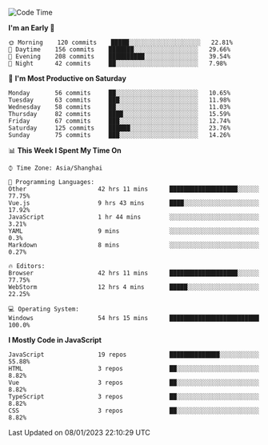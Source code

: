 <!--START_SECTION:waka-->
![Code Time](http://img.shields.io/badge/Code%20Time-1%2C963%20hrs%2021%20mins-blue)

**I'm an Early 🐤** 

```text
🌞 Morning    120 commits    █████░░░░░░░░░░░░░░░░░░░░   22.81% 
🌆 Daytime    156 commits    ███████░░░░░░░░░░░░░░░░░░   29.66% 
🌃 Evening    208 commits    ██████████░░░░░░░░░░░░░░░   39.54% 
🌙 Night      42 commits     ██░░░░░░░░░░░░░░░░░░░░░░░   7.98%

```
📅 **I'm Most Productive on Saturday** 

```text
Monday       56 commits     ██░░░░░░░░░░░░░░░░░░░░░░░   10.65% 
Tuesday      63 commits     ███░░░░░░░░░░░░░░░░░░░░░░   11.98% 
Wednesday    58 commits     ██░░░░░░░░░░░░░░░░░░░░░░░   11.03% 
Thursday     82 commits     ████░░░░░░░░░░░░░░░░░░░░░   15.59% 
Friday       67 commits     ███░░░░░░░░░░░░░░░░░░░░░░   12.74% 
Saturday     125 commits    ██████░░░░░░░░░░░░░░░░░░░   23.76% 
Sunday       75 commits     ███░░░░░░░░░░░░░░░░░░░░░░   14.26%

```


📊 **This Week I Spent My Time On** 

```text
⌚︎ Time Zone: Asia/Shanghai

💬 Programming Languages: 
Other                    42 hrs 11 mins      ███████████████████░░░░░░   77.75% 
Vue.js                   9 hrs 43 mins       ████░░░░░░░░░░░░░░░░░░░░░   17.92% 
JavaScript               1 hr 44 mins        ░░░░░░░░░░░░░░░░░░░░░░░░░   3.21% 
YAML                     9 mins              ░░░░░░░░░░░░░░░░░░░░░░░░░   0.3% 
Markdown                 8 mins              ░░░░░░░░░░░░░░░░░░░░░░░░░   0.27%

🔥 Editors: 
Browser                  42 hrs 11 mins      ███████████████████░░░░░░   77.75% 
WebStorm                 12 hrs 4 mins       █████░░░░░░░░░░░░░░░░░░░░   22.25%

💻 Operating System: 
Windows                  54 hrs 15 mins      █████████████████████████   100.0%

```

**I Mostly Code in JavaScript** 

```text
JavaScript               19 repos            ██████████████░░░░░░░░░░░   55.88% 
HTML                     3 repos             ██░░░░░░░░░░░░░░░░░░░░░░░   8.82% 
Vue                      3 repos             ██░░░░░░░░░░░░░░░░░░░░░░░   8.82% 
TypeScript               3 repos             ██░░░░░░░░░░░░░░░░░░░░░░░   8.82% 
CSS                      3 repos             ██░░░░░░░░░░░░░░░░░░░░░░░   8.82%

```



 Last Updated on 08/01/2023 22:10:29 UTC
<!--END_SECTION:waka-->

<!--
**likaiqiang/likaiqiang** is a ✨ _special_ ✨ repository because its `README.md` (this file) appears on your GitHub profile.

Here are some ideas to get you started:

- 🔭 I’m currently working on ...
- 🌱 I’m currently learning ...
- 👯 I’m looking to collaborate on ...
- 🤔 I’m looking for help with ...
- 💬 Ask me about ...
- 📫 How to reach me: ...
- 😄 Pronouns: ...
- ⚡ Fun fact: ...
-->
